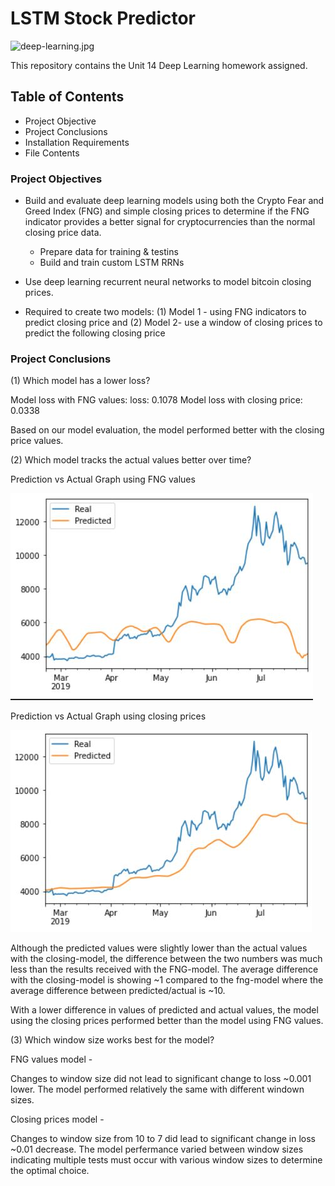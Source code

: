 # LSTM Stock Predictor

![deep-learning.jpg](Images/deep-learning.jpg)

This repository contains the Unit 14 Deep Learning homework assigned. 

## Table of Contents

* Project Objective
* Project Conclusions
* Installation Requirements
* File Contents

### Project Objectives

* Build and evaluate deep learning models using both the Crypto Fear and Greed Index (FNG) and simple closing prices to determine if the FNG indicator provides a better signal for cryptocurrencies than the normal closing price data. 
    * Prepare data for training & testins
    * Build and train custom LSTM RRNs 

* Use deep learning recurrent neural networks to model bitcoin closing prices.

* Required to create two models: (1) Model 1 - using FNG indicators to predict closing price and (2) Model 2- use a window of closing prices to predict the following closing price

### Project Conclusions

(1) Which model has a lower loss?

Model loss with FNG values: loss: 0.1078 
Model loss with closing price: 0.0338

Based on our model evaluation, the model performed better with the closing price values.

(2) Which model tracks the actual values better over time?

Prediction vs Actual Graph using FNG values

![lstm_stock_predictor_fng.jpg](Images/lstm_stock_predictor_fng.jpg)

Prediction vs Actual Graph using closing prices

![lstm_stock_predictor_closing.jpg](Images/lstm_stock_predictor_closing.jpg)

Although the predicted values were slightly lower than the actual values with the closing-model, the difference between the two numbers was much less than the results received with the FNG-model. The average difference with the closing-model is showing ~1 compared to the fng-model where the average difference between predicted/actual is ~10.

With a lower difference in values of predicted and actual values, the model using the closing prices performed better than the model using FNG values. 

(3) Which window size works best for the model? 

FNG values model - 

Changes to window size did not lead to significant change to loss ~0.001 lower. 
The model performed relatively the same with different windown sizes.

Closing prices model - 

Changes to window size from 10 to 7 did lead to significant change in loss ~0.01 decrease.
The model perfermance varied between window sizes indicating multiple tests must occur with various window sizes to determine the optimal choice. 

